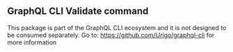 ## GraphQL CLI Validate command

This package is part of the GraphQL CLI ecosystem and it is not designed to be consumed separately. Go to:
https://github.com/Urigo/graphql-cli for more information

